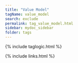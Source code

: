 ```yaml
---
title: "Value Model"
tagName: value_model
search: exclude
permalink: tag_value_model.html
sidebar: mydoc_sidebar
folder: tags
---
```

{% include taglogic.html %}

{% include links.html %}